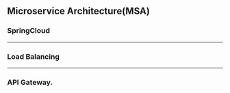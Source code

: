  Microservice Architecture(MSA)
---
### SpringCloud 

---
### Load Balancing 

--- 

### API Gateway.